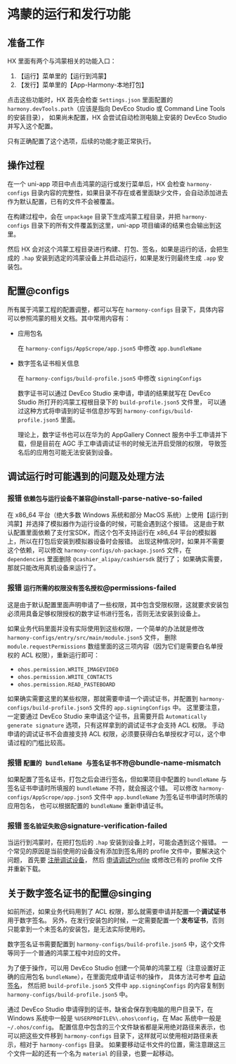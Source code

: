 # 鸿蒙的运行和发行功能

## 准备工作

HX 里面有两个与鸿蒙相关的功能入口：

1. 【运行】菜单里的【运行到鸿蒙】
2. 【发行】菜单里的【App-Harmony-本地打包】

点击这些功能时，HX 首先会检查 `Settings.json` 里面配置的 `harmony.devTools.path`（应该是指向 DevEco Studio 或 Command Line Tools 的安装目录），
如果尚未配置，HX 会尝试自动检测电脑上安装的 DevEco Studio 并写入这个配置。

只有正确配置了这个选项，后续的功能才能正常执行。

## 操作过程

在一个 uni-app 项目中点击鸿蒙的运行或发行菜单后，HX 会检查 `harmony-configs` 目录内容的完整性，如果目录不存在或者里面缺少文件，会自动添加进去作为默认配置，已有的文件不会被覆盖。

在构建过程中，会在 `unpackage` 目录下生成鸿蒙工程目录，并把 `harmony-configs` 目录下的所有文件覆盖到这里，uni-app 项目编译的结果也会输出到这里。

然后 HX 会对这个鸿蒙工程目录进行构建、打包、签名，如果是运行的话，会把生成的 `.hap` 安装到选定的鸿蒙设备上并启动运行，如果是发行则最终生成 `.app` 安装包。

## 配置@configs

所有属于鸿蒙工程的配置调整，都可以写在 `harmony-configs` 目录下，具体内容可以参照鸿蒙的相关文档。其中常用内容有：

- 应用包名

    在 `harmony-configs/AppScrope/app.json5` 中修改 `app.bundleName`

- 数字签名证书相关信息

    在 `harmony-configs/build-profile.json5` 中修改 `signingConfigs`

    数字证书可以通过 DevEco Studio 来申请，申请的结果就写在 DevEco Studio 所打开的鸿蒙工程根目录下的 `build-profile.json5` 文件里，
    可以通过这种方式将申请到的证书信息抄写到 `harmony-configs/build-profile.json5` 里面。

    理论上，数字证书也可以在华为的 AppGallery Connect 服务中手工申请并下载，但是目前在 AGC 手工申请调试证书的时候无法开启受限的权限，
    导致签名后的应用包可能无法安装到设备。

## 调试运行时可能遇到的问题及处理方法

### 报错 `依赖包与运行设备不兼容`@install-parse-native-so-failed

在 x86_64 平台（绝大多数 Windows 系统和部分 MacOS 系统）上使用【运行到鸿蒙】并选择了模拟器作为运行设备的时候，可能会遇到这个报错。
这是由于默认配置里面依赖了支付宝SDK，而这个包不支持运行在 x86_64 平台的模拟器上，所以在打包后安装到模拟器设备时会报错。
出现这种情况时，如果并不需要这个依赖，可以修改 `harmony-configs/oh-package.json5` 文件，在 `dependencies` 里面删除 `@cashier_alipay/cashiersdk` 就行了；
如果确实需要，那就只能改用真机设备来运行了。

### 报错 `运行所需的权限没有签名授权`@permissions-failed

这是由于默认配置里面声明申请了一些权限，其中包含受限权限，这就要求安装包必须用具备足够权限授权的数字证书进行签名，否则无法安装到设备上。

如果业务代码里面并没有实际使用到这些权限，一个简单的办法就是修改 `harmony-configs/entry/src/main/module.json5` 文件，
删除 `module.requestPermissions` 数组里面的这三项内容（因为它们是需要白名单授权的 ACL 权限），重新运行即可：

- `ohos.permission.WRITE_IMAGEVIDEO`
- `ohos.permission.WRITE_CONTACTS`
- `ohos.permission.READ_PASTEBOARD`

如果确实需要这里的某些权限，那就需要申请一个调试证书，并配置到 `harmony-configs/build-profile.json5` 文件的 `app.signingConfigs` 中。
这里要注意，一定要通过 DevEco Studio 来申请这个证书，且需要开启 `Automatically generate signature` 选项，只有这样拿到的调试证书才会支持 ACL 权限。
手动申请的调试证书不会直接支持 ACL 权限，必须要获得白名单授权才可以，这个申请过程的门槛比较高。

### 报错 `配置的 bundleName 与签名证书不符`@bundle-name-mismatch

如果配置了签名证书，打包之后会进行签名，但如果项目中配置的 `bundleName` 与签名证书申请时所填报的 `bundleName` 不符，就会报这个错。
可以修改 `harmony-configs/AppScrope/app.json5` 文件中 `app.bundleName` 为签名证书申请时所填的应用包名，
也可以根据配置的 `bundleName` 重新申请证书。

### 报错 `签名验证失败`@signature-verification-failed

当运行到鸿蒙时，在把打包后的 `.hap` 安装到设备上时，可能会遇到这个报错。
一个常见的原因是当前使用的设备没有添加到签名用的 profile 文件中，要解决这个问题，
首先要 [注册调试设备](https://developer.huawei.com/consumer/cn/doc/app/agc-help-add-device-0000001946142249)，
然后 [申请调试Profile](https://developer.huawei.com/consumer/cn/doc/app/agc-help-add-debugprofile-0000001914423102)
或修改已有的 profile 文件并重新下载。

## 关于数字签名证书的配置@singing

如前所述，如果业务代码用到了 ACL 权限，那么就需要申请并配置一个**调试证书**用于数字签名。
另外，在发行安装包的时候，一定需要配置一个**发布证书**，否则只能拿到一个未签名的安装包，是无法实际使用的。

数字签名证书需要配置到 `harmony-configs/build-profile.json5` 中，这个文件等同于一个普通的鸿蒙工程中对应的文件。

为了便于操作，可以用 DevEco Studio 创建一个简单的鸿蒙工程（注意设置好正确的应用包名 `bundleName`），在里面完成申请证书的操作，
具体方法可参考 [自动签名](https://developer.huawei.com/consumer/cn/doc/harmonyos-guides-V5/ide-signing-V5#section18815157237)，
然后把 `build-profile.json5` 文件中 `app.signingConfigs` 的内容复制到 `harmony-configs/build-profile.json5` 中。

通过 DevEco Studio 申请得到的证书，缺省会保存到电脑的用户目录下，在 Windows 系统中一般是 `%USERPROFILE%\.ohos\config`，在 Mac 系统中一般是 `~/.ohos/config`。
配置信息中包含的三个文件缺省都是采用绝对路径来表示，也可以把这些文件移到 `harmony-configs` 目录下，这样就可以使用相对路径来表示，相对于 `harmony-configs` 目录。
如果要移动证书文件的位置，需注意跟这三个文件一起的还有一个名为 `material` 的目录，也要一起移动。
